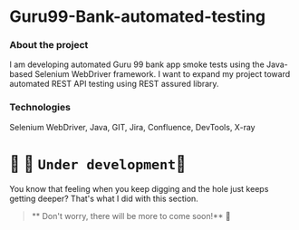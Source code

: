 # Guru99-Bank-automated-testing
### About the project
I am developing automated Guru 99 bank app smoke tests using the Java-based Selenium WebDriver framework. I want to expand my project toward automated REST API testing using REST assured library.
### Technologies
Selenium WebDriver, Java, GIT, Jira, Confluence, DevTools, X-ray

# :construction_worker: :construction: `Under development`:construction:
You know that feeling when you keep digging and the hole just keeps getting deeper? That's what I did with this section.
> ** Don't worry, there will be more to come soon!** :do_not_litter:
